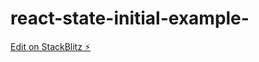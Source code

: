 # react-state-initial-example-

[Edit on StackBlitz ⚡️](https://stackblitz.com/edit/react-state-initial-example-fl8g8d)